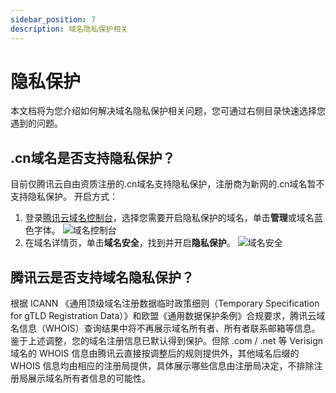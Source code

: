 ```yaml
---
sidebar_position: 7
description: 域名隐私保护相关
---
```

# 隐私保护
本文档将为您介绍如何解决域名隐私保护相关问题，您可通过右侧目录快速选择您遇到的问题。
## .cn域名是否支持隐私保护？
目前仅腾讯云自由资质注册的.cn域名支持隐私保护，注册商为新网的.cn域名暂不支持隐私保护。
开启方式：
1. 登录[腾讯云域名控制台](https://console.cloud.tencent.com/domain/all-domain)，选择您需要开启隐私保护的域名，单击**管理**或域名蓝色字体。
![域名控制台](https://resources.r2wind.cn/img/dnspodfaq/domain/20221120210819.png)
2. 在域名详情页，单击**域名安全**，找到并开启**隐私保护**。
![域名安全](https://resources.r2wind.cn/img/dnspodfaq/domain/20221120211259.png)
## 腾讯云是否支持域名隐私保护？
根据 ICANN 《通用顶级域名注册数据临时政策细则（Temporary Specification for gTLD Registration Data）》和欧盟《通用数据保护条例》合规要求，腾讯云域名信息（WHOIS）查询结果中将不再展示域名所有者、所有者联系邮箱等信息。鉴于上述调整，您的域名注册信息已默认得到保护。但除 .com / .net 等 Verisign 域名的 WHOIS 信息由腾讯云直接按调整后的规则提供外，其他域名后缀的 WHOIS 信息均由相应的注册局提供，具体展示哪些信息由注册局决定，不排除注册局展示域名所有者信息的可能性。